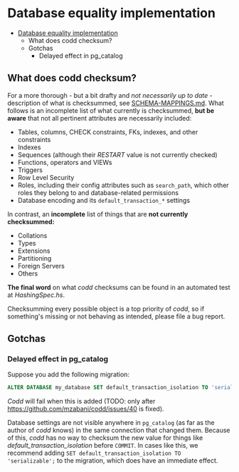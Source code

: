 # Database equality implementation

<!-- vscode-markdown-toc -->
- [Database equality implementation](#database-equality-implementation)
  - [<a name='Whatdoescoddchecksum'></a>What does codd checksum?](#what-does-codd-checksum)
  - [<a name='Gotchas'></a>Gotchas](#gotchas)
    - [<a name='Delayedeffectinpg_catalog'></a>Delayed effect in pg_catalog](#delayed-effect-in-pg_catalog)

<!-- vscode-markdown-toc-config
	numbering=false
	autoSave=true
	/vscode-markdown-toc-config -->
<!-- /vscode-markdown-toc -->

## <a name='Whatdoescoddchecksum'></a>What does codd checksum?
 For a more thorough - but a bit drafty and _not necessarily up to date_ - description of what is checksummed, see [SCHEMA-MAPPINGS.md](SCHEMA-MAPPINGS.md). What follows is an incomplete list of what currently is checksummed, **but be aware** that not all pertinent attributes are necessarily included:

- Tables, columns, CHECK constraints, FKs, indexes, and other constraints
- Indexes
- Sequences (although their _RESTART_ value is not currently checked)
- Functions, operators and VIEWs
- Triggers
- Row Level Security
- Roles, including their config attributes such as `search_path`, which other roles they belong to and database-related permissions
- Database encoding and its `default_transaction_*` settings

In contrast, an **incomplete** list of things that are **not currently checksummed:**

- Collations
- Types
- Extensions
- Partitioning
- Foreign Servers
- Others

**The final word** on what _codd_ checksums can be found in an automated test at _HashingSpec.hs_.

Checksumming every possible object is a top priority of *codd*, so if something's missing or not behaving as intended, please file a bug report.  

## <a name='Gotchas'></a>Gotchas

### <a name='Delayedeffectinpg_catalog'></a>Delayed effect in pg_catalog

Suppose you add the following migration:

````sql
ALTER DATABASE my_database SET default_transaction_isolation TO 'serializable';
````

_Codd_ will fail when this is added (TODO: only after https://github.com/mzabani/codd/issues/40 is fixed).

Database settings are not visible anywhere in `pg_catalog` (as far as the author of _codd_ knows) in the same connection that changed them. Because of this, _codd_ has no way to checksum the new value for things like *default_transaction_isolation* before `COMMIT`. In cases like this, we recommend adding `SET default_transaction_isolation TO 'serializable';` to the migration, which does have an immediate effect.
